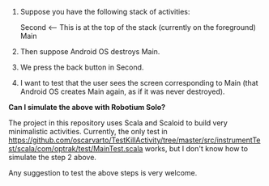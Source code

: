 1. Suppose you have the following stack of activities:
 
   Second <-- This is at the top of the stack (currently on the foreground)
   Main

2. Then suppose Android OS destroys Main.
3. We press the back button in Second.
4. I want to test that the user sees the screen corresponding to Main (that Android OS creates Main again, as if it was never destroyed).


**Can I simulate the above with Robotium Solo?**

The project in this repository uses Scala and Scaloid to build very minimalistic activities.
Currently, the only test in https://github.com/oscarvarto/TestKillActivity/tree/master/src/instrumentTest/scala/com/optrak/test/MainTest.scala
works, but I don't know how to simulate the step 2 above.

Any suggestion to test the above steps is very welcome.
